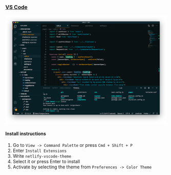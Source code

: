 ### [VS Code](http://code.visualstudio.com/)

![Screenshot](./screenshot.png)

#### Install instructions

1.  Go to `View -> Command Palette` or press `Cmd + Shift + P`
2.  Enter `Install Extensions`
3.  Write `netlify-vscode-theme`
4.  Select it or press Enter to install
5.  Activate by selecting the theme from `Preferences -> Color Theme`
